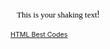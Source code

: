 <html>
<head></head>
<body>
<script>
var ie=document.all?1:0
var ns6=document.getElementById&&!document.all?1:0
var ns4=document.layers?1:0
var posleft=1
var idoftrembleobject="trembletext"
var trembleobject

function starttremble() {
    if (ie || ns4 || ns6) {
        if (ie) {
            trembleobject=eval("document.all."+idoftrembleobject+".style")
        }
        if (ns6) {
            trembleobject=idoftrembleobject
        }
        
	    dotremble()
    }
}
function dotremble() {
    posleft*=-1
    if (ie) {
	    trembleobject.posLeft+=posleft  
    }
    if (ns6) {
	    var newpos=parseInt(document.getElementById(trembleobject).style.left)+posleft
        document.getElementById(trembleobject).style.left=newpos
    }
    var timer=setTimeout("dotremble()",20)
}
onload=starttremble
</script>
<div id="tremblebox" style="position:relative">
<span id="trembletext" style="position:absolute;left:10px;top:30px;">
<font size=2 color=black face=Verdana>This is your shaking text</font>!
</span></div>
<br/><br/>
<br/>
<p><a target="_blank" href="http://www.htmlbestcodes.com/"><span style="font-size: 8pt; text-decoration: none">HTML Best Codes</span></a></p>
</body>
</html>
